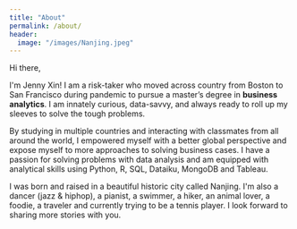 ```yaml
---
title: "About"
permalink: /about/
header:
  image: "/images/Nanjing.jpeg"
---
```

Hi there, 

I'm Jenny Xin! I am a risk-taker who moved across country from Boston to San Francisco during pandemic to pursue a master’s degree in **business analytics**. I am innately curious, data-savvy, and always ready to roll up my sleeves to solve the tough problems. 

By studying in multiple countries and interacting with classmates from all around the world, I empowered myself with a better global perspective and expose myself to more approaches to solving business cases. I have a passion for solving problems with data analysis and am equipped with analytical skills using Python, R, SQL, Dataiku, MongoDB and Tableau.

I was born and raised in a beautiful historic city called Nanjing. I'm also a dancer (jazz & hiphop), a pianist, a swimmer, a hiker, an animal lover, a foodie, a traveler and currently trying to be a tennis player. I look forward to sharing more stories with you. 
